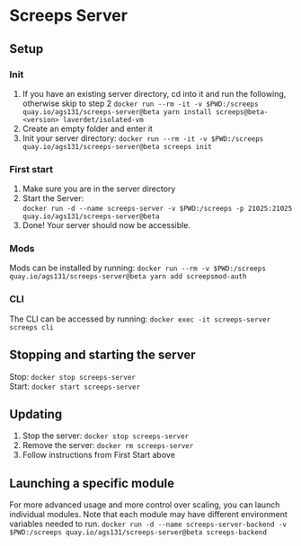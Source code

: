 # Screeps Server

## Setup
  
### Init
1. If you have an existing server directory, cd into it and run the following, otherwise skip to step 2
	`docker run --rm -it -v $PWD:/screeps quay.io/ags131/screeps-server@beta yarn install screeps@beta-<version> laverdet/isolated-vm`
2. Create an empty folder and enter it
3. Init your server directory: 
  ```docker run --rm -it -v $PWD:/screeps quay.io/ags131/screeps-server@beta screeps init```

### First start
1. Make sure you are in the server directory
2. Start the Server:  
```docker run -d --name screeps-server -v $PWD:/screeps -p 21025:21025 quay.io/ags131/screeps-server@beta```
3. Done! Your server should now be accessible.

### Mods
Mods can be installed by running:
```docker run --rm -v $PWD:/screeps quay.io/ags131/screeps-server@beta yarn add screepsmod-auth```

### CLI
The CLI can be accessed by running:
```docker exec -it screeps-server screeps cli```

## Stopping and starting the server
Stop:
```docker stop screeps-server```  
Start:
```docker start screeps-server```

## Updating

1. Stop the server:
  ```docker stop screeps-server```
2. Remove the server:
  ```docker rm screeps-server```
3. Follow instructions from First Start above

## Launching a specific module
For more advanced usage and more control over scaling, you can launch individual modules. Note that each module may have different environment variables needed to run.
```docker run -d --name screeps-server-backend -v $PWD:/screeps quay.io/ags131/screeps-server@beta screeps-backend```

